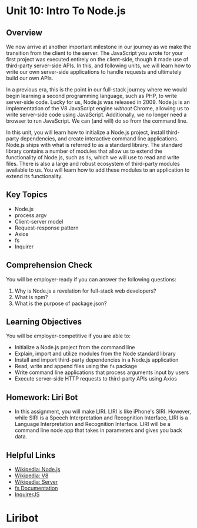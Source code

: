 # Unit 10: Intro To Node.js

## Overview
We now arrive at another important milestone in our journey as we make the transition from the client to the server. The JavaScript you wrote for your first project was executed entirely on the client-side, though it made use of third-party server-side APIs. In this, and following units, we will learn how to write our own server-side applications to handle requests and ultimately build our own APIs.

In a previous era, this is the point in our full-stack journey where we would begin learning a second programming language, such as PHP, to write server-side code. Lucky for us, Node.js was released in 2009. Node.js is an implementation of the V8 JavaScript engine _without_ Chrome, allowing us to write server-side code using JavaScript. Additionally, we no longer need a browser to run JavaScript. We can (and will) do so from the command line. 

In this unit, you will learn how to initialize a Node.js project, install third-party dependencies, and create interactive command line applications. Node.js ships with what is referred to as a standard library. The standard library contains a number of modules that allow us to extend the functionality of Node.js, such as `fs`, which we will use to read and write files. There is also a large and robust ecosystem of third-party modules available to us. You will learn how to add these modules to an application to extend its functionality. 

## Key Topics
* Node.js
* process.argv
* Client-server model
* Request-response pattern
* Axios
* fs
* Inquirer

## Comprehension Check
You will be employer-ready if you can answer the following questions:
1. Why is Node.js a revelation for full-stack web developers? 
2. What is npm? 
3. What is the purpose of package.json?

## Learning Objectives
You will be employer-competitive if you are able to:
* Initialize a Node.js project from the command line
* Explain, import and utilize modules from the Node standard library
* Install and import third-party dependencies in a Node.js application
* Read, write and append files using the `fs` package
* Write command line applications that process arguments input by users
* Execute server-side HTTP requests to third-party APIs using Axios

## Homework: Liri Bot
* In this assignment, you will make LIRI. LIRI is like iPhone's SIRI. However, while SIRI is a Speech Interpretation and Recognition Interface, LIRI is a Language Interpretation and Recognition Interface. LIRI will be a command line node app that takes in parameters and gives you back data.

## Helpful Links
* [Wikipedia: Node.js](https://en.wikipedia.org/wiki/Node.js)
* [Wikipedia: V8](https://en.wikipedia.org/wiki/Chrome_V8)
* [Wikipedia: Server](https://en.wikipedia.org/wiki/Server_(computing))
* [fs Documentation](https://node.readthedocs.io/en/latest/api/fs/)
* [InquirerJS](https://www.npmjs.com/package/inquirer/v/0.2.3)
# Liribot
